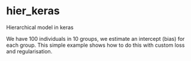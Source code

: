 # hier_keras

Hierarchical model in keras

We have 100 individuals in 10 groups, we estimate an intercept (bias) for each group. This simple example shows how to do this with custom
loss and regularisation.

